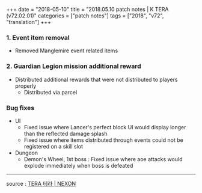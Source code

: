+++
date = "2018-05-10"
title = "2018.05.10 patch notes | K TERA (v72.02.01)"
categories = ["patch notes"]
tags = ["2018", "v72", "translation"]
+++

### 1. Event item removal
- Removed Manglemire event related items

### 2. Guardian Legion mission additional reward
- Distributed additional rewards that were not distributed to players properly
  - Distributed via parcel

### Bug fixes
- UI
  - Fixed issue where Lancer's perfect block UI would display longer than the reflected damage splash
  - Fixed issue where items distributed through events could not be registered on a skill slot
- Dungeon
  - Demon's Wheel, 1st boss : Fixed issue where aoe attacks would explode immediately when boss is defeated

----

source : [TERA 테라 | NEXON](http://tera.nexon.com/news/update/view.aspx?n4articlesn=332)
